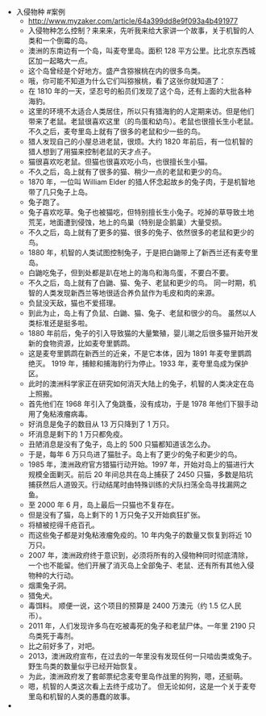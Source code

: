 - 入侵物种 #案例
	- http://www.myzaker.com/article/64a399dd8e9f093a4b491977
	- 入侵物种怎么控制？来来来，先听我来给大家讲一个故事，关于机智的人类和一个倒霉的岛。
	- 澳洲的东南边有一个岛，叫麦夸里岛。面积 128 平方公里。比北京东西城区加一起略大一点。
	- 这个岛曾经是个好地方。盛产含猕猴桃在内的很多鸟类。
	- 哦，你可能不知道为什么它们叫猕猴桃，看了这张你就知道了：
	- 在 1810 年的一天，坚忍号的船员们发现了这个岛，还有上面的大批各种海豹。
	- 这里的环境不太适合人类居住，所以只有猎海豹的人定期来访。但是他们带来了老鼠。老鼠很喜欢这里（的鸟蛋和幼鸟）。老鼠也很擅长生小老鼠。
	  不久之后，麦夸里岛上就有了很多的老鼠和少一些的鸟。
	- 猎人发现自己的小屋总进老鼠，很烦。大约 1820 年前后，有一位机智的猎人想到了用猫来控制老鼠的天才点子。
	- 猫很喜欢吃老鼠。但猫也很喜欢吃小鸟，也很擅长生小猫。
	- 不久之后，岛上就有了很多的猫、稍少一点的老鼠和更少的鸟。
	- 1870 年，一位叫 William Elder 的猎人怀念起故乡的兔子肉，于是机智地带了几只兔子上岛。
	- 兔子跑了。
	- 兔子喜欢吃草。兔子也被猫吃，但特别擅长生小兔子。吃掉的草导致土地荒芜，地面遭到侵蚀，地上的鸟巢（特别是企鹅巢）大量受损。
	- 不久之后，岛上就有了更多的猫、很多的兔子、依然很多的老鼠和更少的鸟。
	- 1880 年，机智的人类试图控制兔子，于是把白鼬带上了新西兰还有麦夸里岛。
	- 白鼬吃兔子，但到处都是趴在地上的海鸟和海鸟蛋，不要白不要。
	- 不久之后，岛上就有了白鼬、猫、兔子、老鼠和更少的鸟。
	  同一时期，机智的人类发现新西兰等地很适合养负鼠作为毛皮和肉的来源。
	- 负鼠没天敌，猫也不爱搭理。
	- 到此为止，岛上有了负鼠、白鼬、猫、兔子、老鼠和很少的鸟。
	  虽然以人类标准还是挺多啦。
	- 1880 年前后，兔子的引入导致猫的大量繁殖，婴儿潮之后很多猫开始开发新的食物资源，比如麦夸里鹦鹉。
	- 这是麦夸里鹦鹉在新西兰的近亲，不是它本体，因为 1891 年麦夸里鹦鹉绝灭。
	  1919 年，捕鲸和捕海豹行为停止。1933 年，麦夸里岛成为保护区。
	- 此时的澳洲科学家正在研究如何消灭大陆上的兔子，机智的人类决定在岛上照搬。
	- 首先他们在 1968 年引入了兔跳蚤，没有成功，于是 1978 年他们下狠手动用了兔粘液瘤病毒。
	- 好消息是兔子的数目从 13 万只降到了 1 万只。
	- 坏消息是剩下的 1 万只都免疫。
	- 丑陋消息是没有了兔子，岛上的 500 只猫都知道该怎么办。
	- 于是，每年 6 万只鸟进了猫肚子。岛上有了更少的兔子和更少的鸟。
	- 1985 年，澳洲政府官方猎猫行动开始。1997 年，开始对岛上的猫进行大规模全面剿灭。前后 20 年间总共在岛上捕获了 2450 只猫，多数是陷坑捕获然后人道毁灭。行动结尾时由特殊训练的犬队扫荡全岛寻找漏网之鱼。
	- 至 2000 年 6 月，岛上最后一只猫也不复存在。
	- 但是没有了猫，岛上剩下的 1 万只兔子又开始疯狂扩张。
	- 将植被挖得千疮百孔。
	- 而这些兔子都是对兔粘液瘤免疫的。10 年内兔子的数量又恢复到将近 10 万只。
	- 2007 年，澳洲政府终于意识到，必须将所有的入侵物种同时彻底清除，一个也不能留。他们开展了消灭岛上全部兔子、老鼠、还有所有其他入侵物种的大行动。
	- 烟熏兔子洞。
	- 猎兔犬。
	- 毒饵料。
	  顺便一说，这个项目的预算是 2400 万澳元（约 1.5 亿人民币）。
	- 2011 年，人们发现许多鸟在吃被毒死的兔子和老鼠尸体。一年里 2190 只鸟类死于毒剂。
	- 比之前好多了，对吧。
	- 2013，澳洲政府宣布，在过去的一年里没有发现任何一只啮齿类或兔子。野生鸟类的数量似乎已经开始恢复。
	- 为此，澳洲政府发了套邮票纪念麦夸里岛作战里的狗狗，嗯，还挺萌。
	- 嗯，机智的人类这次看上去终于成功了。
	  但无论如何，这是一个关于麦夸里岛和机智的人类的愚蠢的故事。
-